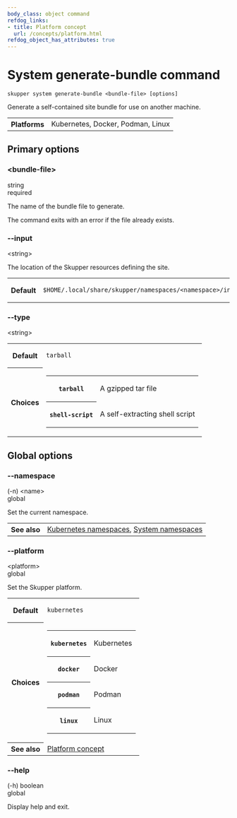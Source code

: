 ```yaml
---
body_class: object command
refdog_links:
- title: Platform concept
  url: /concepts/platform.html
refdog_object_has_attributes: true
---
```


# System generate-bundle command

~~~ shell
skupper system generate-bundle <bundle-file> [options]
~~~

Generate a self-contained site bundle for use on another
machine.

<table class="fields"><tr><th>Platforms</th><td>Kubernetes, Docker, Podman, Linux</td></table>

## Primary options

<div class="attribute">
<div class="attribute-heading">
<h3 id="option-bundle-file">&lt;bundle-file&gt;</h3>
<div class="attribute-type-info">string</div>
<div class="attribute-flags">required</div>
</div>
<div class="attribute-body">

The name of the bundle file to generate.

The command exits with an error if the file already exists.



</div>
</div>

<div class="attribute">
<div class="attribute-heading">
<h3 id="option-input">--input</h3>
<div class="attribute-type-info">&lt;string&gt;</div>
</div>
<div class="attribute-body">

The location of the Skupper resources defining the site.

<table class="fields"><tr><th>Default</th><td><p><code>$HOME/.local/share/skupper/namespaces/&lt;namespace&gt;/input/resources</code></p>
</td></table>

</div>
</div>

<div class="attribute">
<div class="attribute-heading">
<h3 id="option-type">--type</h3>
<div class="attribute-type-info">&lt;string&gt;</div>
</div>
<div class="attribute-body">

<table class="fields"><tr><th>Default</th><td><p><code>tarball</code></p>
</td><tr><th>Choices</th><td><table class="choices"><tr><th><code>tarball</code></th><td><p>A gzipped tar file</p>
</td></tr><tr><th><code>shell-script</code></th><td><p>A self-extracting shell script</p>
</td></tr></table></td></table>

</div>
</div>

## Global options

<div class="attribute collapsed">
<div class="attribute-heading">
<h3 id="option-namespace">--namespace</h3>
<div class="attribute-type-info">(-n) &lt;name&gt;</div>
<div class="attribute-flags">global</div>
</div>
<div class="attribute-body">

Set the current namespace.

<table class="fields"><tr><th>See also</th><td><a href="https://kubernetes.io/docs/concepts/overview/working-with-objects/namespaces/">Kubernetes namespaces</a>, <a href="{{site_prefix}}/topics/system-namespaces.html">System namespaces</a></td></table>

</div>
</div>

<div class="attribute collapsed">
<div class="attribute-heading">
<h3 id="option-platform">--platform</h3>
<div class="attribute-type-info">&lt;platform&gt;</div>
<div class="attribute-flags">global</div>
</div>
<div class="attribute-body">

Set the Skupper platform.

<!-- You can also use the `SKUPPER_PLATFORM` environment variable. -->

<table class="fields"><tr><th>Default</th><td><p><code>kubernetes</code></p>
</td><tr><th>Choices</th><td><table class="choices"><tr><th><code>kubernetes</code></th><td><p>Kubernetes</p>
</td></tr><tr><th><code>docker</code></th><td><p>Docker</p>
</td></tr><tr><th><code>podman</code></th><td><p>Podman</p>
</td></tr><tr><th><code>linux</code></th><td><p>Linux</p>
</td></tr></table></td><tr><th>See also</th><td><a href="{{site_prefix}}/concepts/platform.html">Platform concept</a></td></table>

</div>
</div>

<div class="attribute collapsed">
<div class="attribute-heading">
<h3 id="option-help">--help</h3>
<div class="attribute-type-info">(-h) boolean</div>
<div class="attribute-flags">global</div>
</div>
<div class="attribute-body">

Display help and exit.



</div>
</div>
